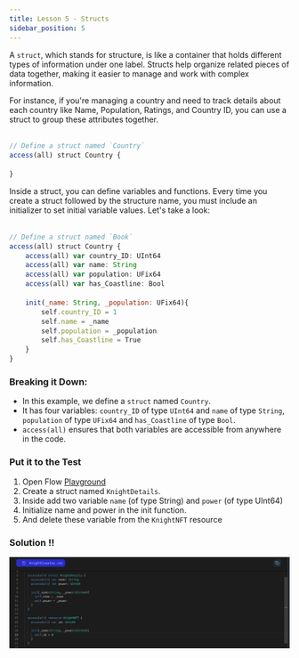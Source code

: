 ```yaml
---
title: Lesson 5 - Structs
sidebar_position: 5
---
```


A `struct`, which stands for structure, is like a container that holds different types of information under one label. Structs help organize related pieces of data together, making it easier to manage and work with complex information.

For instance, if you're managing a country and need to track details about each country like Name, Population, Ratings, and Country ID, you can use a struct to group these attributes together.

```jsx

// Define a struct named `Country`
access(all) struct Country {

}

```

Inside a struct, you can define variables and functions. Every time you create a struct followed by the structure name, you must include an initializer to set initial variable values. Let's take a look:

```jsx

// Define a struct named `Book`
access(all) struct Country {
    access(all) var country_ID: UInt64
    access(all) var name: String
    access(all) var population: UFix64
    access(all) var has_Coastline: Bool

    init(_name: String, _population: UFix64){
        self.country_ID = 1
        self.name = _name
        self.population = _population
        self.has_Coastline = True
    }
}

```

### Breaking it Down:

- In this example, we define a `struct` named `Country`.
- It has four variables: `country_ID` of type `UInt64` and `name` of type `String`, `population` of type `UFix64` and `has_Coastline` of type `Bool`.
- `access(all)` ensures that both variables are accessible from anywhere in the code.

### Put it to the Test

1. Open Flow [Playground](https://play.flow.com/)
2. Create a struct named `KnightDetails`.
3. Inside add two variable `name` (of type String) and `power` (of type UInt64)
4. Initialize name and power in the init function.
5. And delete these variable from the `KnightNFT` resource

### Solution !!

![Alt text](image-3.png)
